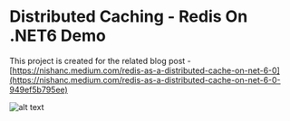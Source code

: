 # Distributed Caching - Redis On .NET6 Demo
This project is created for the related blog post - [https://nishanc.medium.com/redis-as-a-distributed-cache-on-net-6-0](https://nishanc.medium.com/redis-as-a-distributed-cache-on-net-6-0-949ef5b795ee)


![alt text](https://miro.medium.com/max/1400/1*D4TgZkRsnNvNkFxa43nmJA.jpeg)
